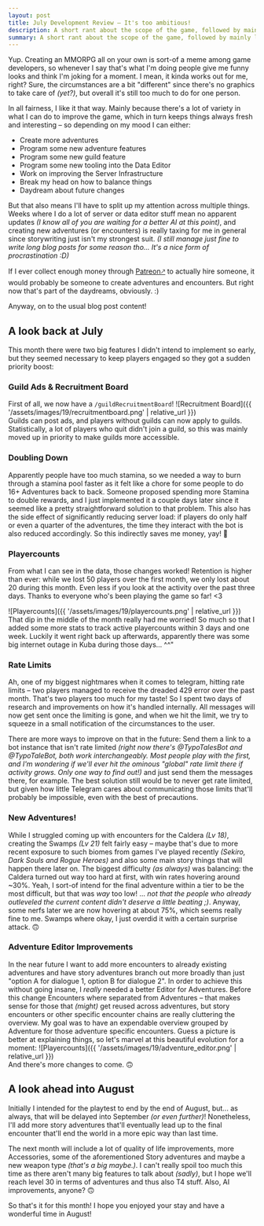 ```yaml
---
layout: post
title: July Development Review – It's too ambitious!
description: A short rant about the scope of the game, followed by mainly looking back at the changes during the month.
summary: A short rant about the scope of the game, followed by mainly looking back at the changes during the month.
---
```


Yup. Creating an MMORPG all on your own is sort-of a meme among game developers, so whenever I say that's what I'm doing people give me funny looks and think I'm joking for a moment. I mean, it kinda works out for me, right? Sure, the circumstances are a bit "different" since there's no graphics to take care of *(yet?)*, but overall it's still too much to do for one person.

In all fairness, I like it that way. Mainly because there's a lot of variety in what I can do to improve the game, which in turn keeps things always fresh and interesting – so depending on my mood I can either:
- Create more adventures
- Program some new adventure features
- Program some new guild feature
- Program some new tooling into the Data Editor
- Work on improving the Server Infrastructure
- Break my head on how to balance things
- Daydream about future changes

But that also means I'll have to split up my attention across multiple things. Weeks where I do a lot of server or data editor stuff mean no apparent updates *(I know all of you are waiting for a better AI at this point)*, and creating new adventures (or encounters) is really taxing for me in general since storywriting just isn't my strongest suit. *(I still manage just fine to write long blog posts for some reason tho... It's a nice form of procrastination :D)*

If I ever collect enough money through [Patreon🡕](http://patreon.typotales.com) to actually hire someone, it would probably be someone to create adventures and encounters. But right now that's part of the daydreams, obviously. :)

Anyway, on to the usual blog post content!

## A look back at July
This month there were two big features I didn't intend to implement so early, but they seemed necessary to keep players engaged so they got a sudden priority boost:

### Guild Ads & Recruitment Board
First of all, we now have a `/guildRecruitmentBoard`!
![Recruitment Board]({{ '/assets/images/19/recruitmentboard.png' | relative_url }})<br>
Guilds can post ads, and players without guilds can now apply to guilds.
Statistically, a lot of players who quit didn't join a guild, so this was mainly moved up in priority to make guilds more accessible.

### Doubling Down
Apparently people have too much stamina, so we needed a way to burn through a stamina pool faster as it felt like a chore for some people to do 16+ Adventures back to back. Someone proposed spending more Stamina to double rewards, and I just implemented it a couple days later since it seemed like a pretty straightforward solution to that problem.
This also has the side effect of significantly reducing server load: if players do only half or even a quarter of the adventures, the time they interact with the bot is also reduced accordingly. So this indirectly saves me money, yay! 🤑

### Playercounts
From what I can see in the data, those changes worked! Retention is higher than ever: while we lost 50 players over the first month, we only lost about 20 during this month. Even less if you look at the activity over the past three days. Thanks to everyone who's been playing the game so far! <3

![Playercounts]({{ '/assets/images/19/playercounts.png' | relative_url }})<br>
That dip in the middle of the month really had me worried! So much so that I added some more stats to track active playercounts within 3 days and one week. Luckily it went right back up afterwards, apparently there was some big internet outage in Kuba during those days... ^^"

### Rate Limits
Ah, one of my biggest nightmares when it comes to telegram, hitting rate limits – two players managed to receive the dreaded 429 error over the past month. That's two players too much for my taste! So I spent two days of research and improvements on how it's handled internally. All messages will now get sent once the limiting is gone, and when we hit the limit, we try to squeeze in a small notification of the circumstances to the user.

There are more ways to improve on that in the future: Send them a link to a bot instance that isn't rate limited *(right now there's @TypoTalesBot and @TypoTaleBot, both work interchangeably. Most people play with the first, and I'm wondering if we'll ever hit the ominous "global" rate limit there if activity grows. Only one way to find out!)* and just send them the messages there, for example. The best solution still would be to never get rate limited, but given how little Telegram cares about communicating those limits that'll probably be impossible, even with the best of precautions.

### New Adventures!
While I struggled coming up with encounters for the Caldera *(Lv 18)*, creating the Swamps *(Lv 21)* felt fairly easy – maybe that's due to more recent exposure to such biomes from games I've played recently *(Sekiro, Dark Souls and Rogue Heroes)* and also some main story things that will happen there later on. The biggest difficulty *(as always)* was balancing: the Caldera turned out way too hard at first, with win rates hovering around ~30%. Yeah, I sort-of intend for the final adventure within a tier to be the most difficult, but that was *way* too low! ... *not that the people who already outleveled the current content didn't deserve a little beating ;)*. Anyway, some nerfs later we are now hovering at about 75%, which seems really fine to me. Swamps where okay, I just overdid it with a certain surprise attack. 🙃

### Adventure Editor Improvements
In the near future I want to add more encounters to already existing adventures and have story adventures branch out more broadly than just "option A for dialogue 1, option B for dialogue 2". In order to achieve this without going insane, I *really* needed a better Editor for Adventures.
Before this change Encounters where separated from Adventures – that makes sense for those that *(might)* get reused across adventures, but story encounters or other specific encounter chains are really cluttering the overview. My goal was to have an expendable overview grouped by Adventure for those adventure specific encounters.
Guess a picture is better at explaining things, so let's marvel at this beautiful evolution for a moment:
![Playercounts]({{ '/assets/images/19/adventure_editor.png' | relative_url }})<br>
And there's more changes to come. 🙃

## A look ahead into August
Initially I intended for the playtest to end by the end of August, but... as always, that will be delayed into September *(or even further)*! Nonetheless, I'll add more story adventures that'll eventually lead up to the final encounter that'll end the world in a more epic way than last time.

The next month will include a lot of quality of life improvements, more Accessories, some of the aforementioned Story adventures and maybe a new weapon type *(that's a big maybe.)*. I can't really spoil too much this time as there aren't many big features to talk about *(sadly)*, but I hope we'll reach level 30 in terms of adventures and thus also T4 stuff. Also, AI improvements, anyone? 🙃

So that's it for this month! I hope you enjoyed your stay and have a wonderful time in August!